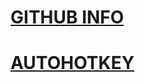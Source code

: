 # [GITHUB INFO](https://pauljohnsgit.github.io/GitHub-Info/)

# [AUTOHOTKEY](https://pauljohnsgit.github.io/AutoHotKey/)
